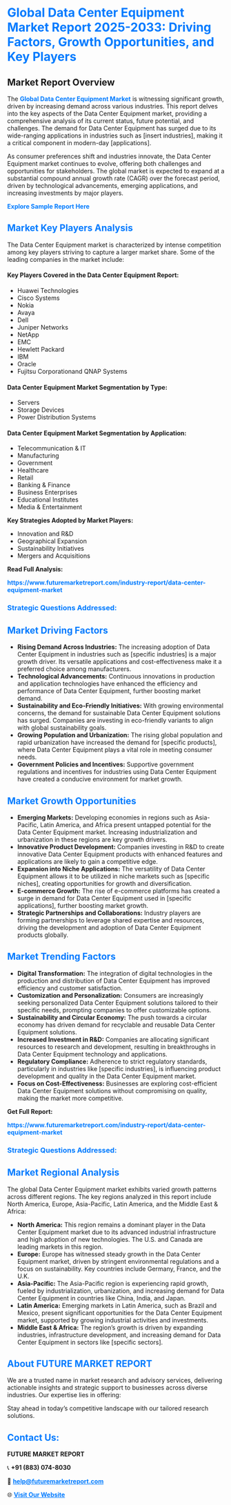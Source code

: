 <h1 style="color: #007BFF;">Global Data Center Equipment Market Report 2025-2033: Driving Factors, Growth Opportunities, and Key Players</h1>

<section id="overview">
<h2>Market Report Overview</h2>
<p>The <a href="https://www.futuremarketreport.com/industry-report/data-center-equipment-market" style="color: #007BFF; text-decoration: none;"><strong>Global Data Center Equipment Market</strong></a> is witnessing significant growth, driven by increasing demand across various industries. This report delves into the key aspects of the Data Center Equipment market, providing a comprehensive analysis of its current status, future potential, and challenges. The demand for Data Center Equipment has surged due to its wide-ranging applications in industries such as [insert industries], making it a critical component in modern-day [applications].</p>
<p>As consumer preferences shift and industries innovate, the Data Center Equipment market continues to evolve, offering both challenges and opportunities for stakeholders. The global market is expected to expand at a substantial compound annual growth rate (CAGR) over the forecast period, driven by technological advancements, emerging applications, and increasing investments by major players.</p>
</section>

<section id="overview">
<p><a href="https://www.futuremarketreport.com/request-sample/reportId=100657" style="color: #007BFF; text-decoration: none;"><strong>Explore Sample Report Here</strong></a></p>
</section>

<section id="key-players">
<h2 style="color: #007BFF;">Market Key Players Analysis</h2>
<p>The Data Center Equipment market is characterized by intense competition among key players striving to capture a larger market share. Some of the leading companies in the market include:</p>
<h4>Key Players Covered in the Data Center Equipment Report:</h4>
<ul><li>Huawei Technologies</li><li>Cisco Systems</li><li>Nokia</li><li>Avaya</li><li>Dell</li><li>Juniper Networks</li><li>NetApp</li><li>EMC</li><li>Hewlett Packard</li><li>IBM</li><li>Oracle</li><li>Fujitsu Corporationand QNAP Systems</li></ul>
<h4>Data Center Equipment Market Segmentation by Type:</h4>
<ul><li>Servers</li><li>Storage Devices</li><li>Power Distribution Systems</li></ul>

<h4>Data Center Equipment Market Segmentation by Application:</h4>
<ul><li>Telecommunication &amp; IT</li><li>Manufacturing</li><li>Government</li><li>Healthcare</li><li>Retail</li><li>Banking &amp; Finance</li><li>Business Enterprises</li><li>Educational Institutes</li><li>Media &amp; Entertainment</li></ul>
<p><strong>Key Strategies Adopted by Market Players:</strong></p>
<ul>
<li>Innovation and R&D</li>
<li>Geographical Expansion</li>
<li>Sustainability Initiatives</li>
<li>Mergers and Acquisitions</li>
</ul>
</section>

<section>
<p><strong>Read Full Analysis: </strong></p><a href="https://www.futuremarketreport.com/industry-report/data-center-equipment-market" style="color: #007BFF; text-decoration: none;"><strong>https://www.futuremarketreport.com/industry-report/data-center-equipment-market</strong></a>
<h3 style="color: #007BFF;">Strategic Questions Addressed:</h3>
</section>

<section id="driving-factors">
<h2 style="color: #007BFF;">Market Driving Factors</h2>
<ul>
<li><strong>Rising Demand Across Industries:</strong> The increasing adoption of Data Center Equipment in industries such as [specific industries] is a major growth driver. Its versatile applications and cost-effectiveness make it a preferred choice among manufacturers.</li>
<li><strong>Technological Advancements:</strong> Continuous innovations in production and application technologies have enhanced the efficiency and performance of Data Center Equipment, further boosting market demand.</li>
<li><strong>Sustainability and Eco-Friendly Initiatives:</strong> With growing environmental concerns, the demand for sustainable Data Center Equipment solutions has surged. Companies are investing in eco-friendly variants to align with global sustainability goals.</li>
<li><strong>Growing Population and Urbanization:</strong> The rising global population and rapid urbanization have increased the demand for [specific products], where Data Center Equipment plays a vital role in meeting consumer needs.</li>
<li><strong>Government Policies and Incentives:</strong> Supportive government regulations and incentives for industries using Data Center Equipment have created a conducive environment for market growth.</li>
</ul>
</section>

<section id="growth-opportunities">
<h2 style="color: #007BFF;">Market Growth Opportunities</h2>
<ul>
<li><strong>Emerging Markets:</strong> Developing economies in regions such as Asia-Pacific, Latin America, and Africa present untapped potential for the Data Center Equipment market. Increasing industrialization and urbanization in these regions are key growth drivers.</li>
<li><strong>Innovative Product Development:</strong> Companies investing in R&D to create innovative Data Center Equipment products with enhanced features and applications are likely to gain a competitive edge.</li>
<li><strong>Expansion into Niche Applications:</strong> The versatility of Data Center Equipment allows it to be utilized in niche markets such as [specific niches], creating opportunities for growth and diversification.</li>
<li><strong>E-commerce Growth:</strong> The rise of e-commerce platforms has created a surge in demand for Data Center Equipment used in [specific applications], further boosting market growth.</li>
<li><strong>Strategic Partnerships and Collaborations:</strong> Industry players are forming partnerships to leverage shared expertise and resources, driving the development and adoption of Data Center Equipment products globally.</li>
</ul>
</section>

<section id="trending-factors">
<h2 style="color: #007BFF;">Market Trending Factors</h2>
<ul>
<li><strong>Digital Transformation:</strong> The integration of digital technologies in the production and distribution of Data Center Equipment has improved efficiency and customer satisfaction.</li>
<li><strong>Customization and Personalization:</strong> Consumers are increasingly seeking personalized Data Center Equipment solutions tailored to their specific needs, prompting companies to offer customizable options.</li>
<li><strong>Sustainability and Circular Economy:</strong> The push towards a circular economy has driven demand for recyclable and reusable Data Center Equipment solutions.</li>
<li><strong>Increased Investment in R&D:</strong> Companies are allocating significant resources to research and development, resulting in breakthroughs in Data Center Equipment technology and applications.</li>
<li><strong>Regulatory Compliance:</strong> Adherence to strict regulatory standards, particularly in industries like [specific industries], is influencing product development and quality in the Data Center Equipment market.</li>
<li><strong>Focus on Cost-Effectiveness:</strong> Businesses are exploring cost-efficient Data Center Equipment solutions without compromising on quality, making the market more competitive.</li>
</ul>
</section>

<section>
<p><strong>Get Full Report: </strong></p><a href="https://www.futuremarketreport.com/industry-report/data-center-equipment-market" style="color: #007BFF; text-decoration: none;"><strong>https://www.futuremarketreport.com/industry-report/data-center-equipment-market</strong></a>
<h3 style="color: #007BFF;">Strategic Questions Addressed:</h3>
</section>


<section id="regional-analysis">
<h2 style="color: #007BFF;">Market Regional Analysis</h2>
<p>The global Data Center Equipment market exhibits varied growth patterns across different regions. The key regions analyzed in this report include North America, Europe, Asia-Pacific, Latin America, and the Middle East & Africa:</p>
<ul>
<li><strong>North America:</strong> This region remains a dominant player in the Data Center Equipment market due to its advanced industrial infrastructure and high adoption of new technologies. The U.S. and Canada are leading markets in this region.</li>
<li><strong>Europe:</strong> Europe has witnessed steady growth in the Data Center Equipment market, driven by stringent environmental regulations and a focus on sustainability. Key countries include Germany, France, and the U.K.</li>
<li><strong>Asia-Pacific:</strong> The Asia-Pacific region is experiencing rapid growth, fueled by industrialization, urbanization, and increasing demand for Data Center Equipment in countries like China, India, and Japan.</li>
<li><strong>Latin America:</strong> Emerging markets in Latin America, such as Brazil and Mexico, present significant opportunities for the Data Center Equipment market, supported by growing industrial activities and investments.</li>
<li><strong>Middle East & Africa:</strong> The region’s growth is driven by expanding industries, infrastructure development, and increasing demand for Data Center Equipment in sectors like [specific sectors].</li>
</ul>
</section>

<footer>
<h2 style="color: #007BFF;">About FUTURE MARKET REPORT</h2>
<p>We are a trusted name in market research and advisory services, delivering actionable insights and strategic support to businesses across diverse industries. Our expertise lies in offering:</p>

<p>Stay ahead in today’s competitive landscape with our tailored research solutions.</p>

<h2 style="color: #007BFF;">Contact Us:</h2>
<p><strong>FUTURE MARKET REPORT</strong></p>
<p>📞 <strong>+91 (883) 074-8030</strong></p>
<p>📧 <strong><a href="mailto:help@futuremarketreport.com" style="color: #007BFF;">help@futuremarketreport.com</a></strong></p>
<p>🌐 <strong><a href="https://www.futuremarketreport.com/" style="color: #007BFF;">Visit Our Website</a></strong></p>
</footer>